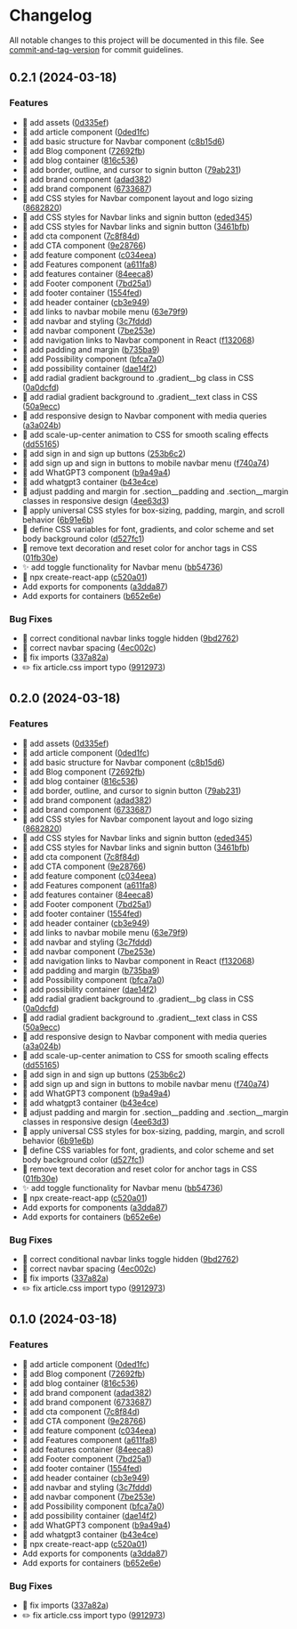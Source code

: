 # Changelog

All notable changes to this project will be documented in this file. See [commit-and-tag-version](https://github.com/absolute-version/commit-and-tag-version) for commit guidelines.

## 0.2.1 (2024-03-18)


### Features

* :bento: add assets ([0d335ef](https://github.com/thisisbramiller/react-mind/commit/0d335ef20757b3d8393889eb89523926c090c59f))
* :lipstick: add article component ([0ded1fc](https://github.com/thisisbramiller/react-mind/commit/0ded1fc580558b0bcdd43ee0c86f18dd0602d24b))
* :lipstick: add basic structure for Navbar component ([c8b15d6](https://github.com/thisisbramiller/react-mind/commit/c8b15d606e2dd3311b61a78b1bfa09cdb00fc1cd))
* :lipstick: add Blog component ([72692fb](https://github.com/thisisbramiller/react-mind/commit/72692fbe28ff43adfe60c520719f6e656840ac61))
* :lipstick: add blog container ([816c536](https://github.com/thisisbramiller/react-mind/commit/816c536d8693ebe771bf38bfb49dbfab7749cef8))
* :lipstick: add border, outline, and cursor to signin button ([79ab231](https://github.com/thisisbramiller/react-mind/commit/79ab2310eb594cf3b4c6f25523d6a56e6f87b660))
* :lipstick: add brand component ([adad382](https://github.com/thisisbramiller/react-mind/commit/adad3828f5707d9d1cf4ff4f9f1041720bfa2d7c))
* :lipstick: add brand component ([6733687](https://github.com/thisisbramiller/react-mind/commit/6733687caf713595ab580067958ae7ec1df1ef01))
* :lipstick: add CSS styles for Navbar component layout and logo sizing ([8682820](https://github.com/thisisbramiller/react-mind/commit/86828207d8a16c129986dcd22b2184e72e894719))
* :lipstick: add CSS styles for Navbar links and signin button ([eded345](https://github.com/thisisbramiller/react-mind/commit/eded345ea722e1d814ea2a9c82c121622b3d4880))
* :lipstick: add CSS styles for Navbar links and signin button ([3461bfb](https://github.com/thisisbramiller/react-mind/commit/3461bfbe62898b66a12b6352d840685f5c81dad6))
* :lipstick: add cta component ([7c8f84d](https://github.com/thisisbramiller/react-mind/commit/7c8f84d77a2de6229c4db9fbaf095b47aa9e4ac7))
* :lipstick: add CTA component ([9e28766](https://github.com/thisisbramiller/react-mind/commit/9e28766484690943ec7d456b26eb7a7c9a951e22))
* :lipstick: add feature component ([c034eea](https://github.com/thisisbramiller/react-mind/commit/c034eea6c545742b5c5612d89c93e3ba2dbb10cf))
* :lipstick: add Features component ([a611fa8](https://github.com/thisisbramiller/react-mind/commit/a611fa8de49a27d8b76acd66c82a0fffbf7cf4bd))
* :lipstick: add features container ([84eeca8](https://github.com/thisisbramiller/react-mind/commit/84eeca806e5c86e1d1b0199513673c6b85ccd1d7))
* :lipstick: add Footer component ([7bd25a1](https://github.com/thisisbramiller/react-mind/commit/7bd25a191e8fbefd744fcdd2c07abb053675c41d))
* :lipstick: add footer container ([1554fed](https://github.com/thisisbramiller/react-mind/commit/1554fed2edd2c7ec5e28d26d1e85707ef14c74e9))
* :lipstick: add header container ([cb3e949](https://github.com/thisisbramiller/react-mind/commit/cb3e9496ae10485af6a3afd53b64796bbc3c2cee))
* :lipstick: add links to navbar mobile menu ([63e79f9](https://github.com/thisisbramiller/react-mind/commit/63e79f9a5b77ce905d228a437b4db22c1ad14fd6))
* :lipstick: add navbar and styling ([3c7fddd](https://github.com/thisisbramiller/react-mind/commit/3c7fddd477c61cd474f8f2c54550931b87d24aca))
* :lipstick: add navbar component ([7be253e](https://github.com/thisisbramiller/react-mind/commit/7be253e64cb4a45fab56a7c6f0eaadd9074dd3a1))
* :lipstick: add navigation links to Navbar component in React ([f132068](https://github.com/thisisbramiller/react-mind/commit/f132068d85a021a7e3fc8dfa182fb4774a61167d))
* :lipstick: add padding and margin ([b735ba9](https://github.com/thisisbramiller/react-mind/commit/b735ba90b9736ad34775a5dc2509727ac22b0f70))
* :lipstick: add Possibility component ([bfca7a0](https://github.com/thisisbramiller/react-mind/commit/bfca7a018e11fc07bda1aba6ec1484868b8f4453))
* :lipstick: add possibility container ([dae14f2](https://github.com/thisisbramiller/react-mind/commit/dae14f2b5f78e95105679818639c806023b1a4bc))
* :lipstick: add radial gradient background to .gradient__bg class in CSS ([0a0dcfd](https://github.com/thisisbramiller/react-mind/commit/0a0dcfd2eb9bfb79da1e15d8c7db4964fdb414d5))
* :lipstick: add radial gradient background to .gradient__text class in CSS ([50a9ecc](https://github.com/thisisbramiller/react-mind/commit/50a9ecc2014381e5b37bbab0f1d79ea146958bc3))
* :lipstick: add responsive design to Navbar component with media queries ([a3a024b](https://github.com/thisisbramiller/react-mind/commit/a3a024b4c64bb3e6fb00ddfe6a4656f50a9a639b))
* :lipstick: add scale-up-center animation to CSS for smooth scaling effects ([dd55165](https://github.com/thisisbramiller/react-mind/commit/dd5516563b727a0ace2973d351cef3cb0a8b6b87))
* :lipstick: add sign in and sign up buttons ([253b6c2](https://github.com/thisisbramiller/react-mind/commit/253b6c2f6feb099f0ce911681bad09f0524f876f))
* :lipstick: add sign up and sign in buttons to mobile navbar menu ([f740a74](https://github.com/thisisbramiller/react-mind/commit/f740a740dc6f1cef4bb9917f80e8975b30c86032))
* :lipstick: add WhatGPT3 component ([b9a49a4](https://github.com/thisisbramiller/react-mind/commit/b9a49a413e9e81efbf444e5837c3aa2f76c791ce))
* :lipstick: add whatgpt3 container ([b43e4ce](https://github.com/thisisbramiller/react-mind/commit/b43e4ce65cb034954ca8af2efae28bc2b2d3648e))
* :lipstick: adjust padding and margin for .section__padding and .section__margin classes in responsive design ([4ee63d3](https://github.com/thisisbramiller/react-mind/commit/4ee63d3d4273cdbaeac67ef1240d1f18b116d5c8))
* :lipstick: apply universal CSS styles for box-sizing, padding, margin, and scroll behavior ([6b91e6b](https://github.com/thisisbramiller/react-mind/commit/6b91e6b9bf1645e517a947b816cc695a3850a356))
* :lipstick: define CSS variables for font, gradients, and color scheme and set body background color ([d527fc1](https://github.com/thisisbramiller/react-mind/commit/d527fc1029dd341fcc05d7118ebd63efbebcc2fb))
* :lipstick: remove text decoration and reset color for anchor tags in CSS ([01fb30e](https://github.com/thisisbramiller/react-mind/commit/01fb30eaae050ab3c4e3de4b4dac4775e6c75255))
* :sparkles: add toggle functionality for Navbar menu ([bb54736](https://github.com/thisisbramiller/react-mind/commit/bb54736a470d26771b356d6a00f1c9d6441b1cde))
* :tada: npx create-react-app ([c520a01](https://github.com/thisisbramiller/react-mind/commit/c520a01e7442ca98e8558c1dfa2c93d3a19a906a))
* Add exports for components ([a3dda87](https://github.com/thisisbramiller/react-mind/commit/a3dda87d47c6b6690597f9d864aab454a47e0d84))
* Add exports for containers ([b652e6e](https://github.com/thisisbramiller/react-mind/commit/b652e6eb09b553c3cbaca158ba16187578aa0de4))


### Bug Fixes

* :bug: correct conditional navbar links toggle hidden ([9bd2762](https://github.com/thisisbramiller/react-mind/commit/9bd27623895e1a211e7080fc5a513c60ee0dd93e))
* :bug: correct navbar spacing ([4ec002c](https://github.com/thisisbramiller/react-mind/commit/4ec002c5426ea6a77aeb475d5c527e2985357337))
* :bug: fix imports ([337a82a](https://github.com/thisisbramiller/react-mind/commit/337a82abe12ba338432845d0798c8b87c58a6839))
* :pencil2: fix article.css import typo ([9912973](https://github.com/thisisbramiller/react-mind/commit/9912973a2ab55adb141b19e99edfbbc374fde455))

## 0.2.0 (2024-03-18)


### Features

* :bento: add assets ([0d335ef](https://github.com/thisisbramiller/react-mind/commit/0d335ef20757b3d8393889eb89523926c090c59f))
* :lipstick: add article component ([0ded1fc](https://github.com/thisisbramiller/react-mind/commit/0ded1fc580558b0bcdd43ee0c86f18dd0602d24b))
* :lipstick: add basic structure for Navbar component ([c8b15d6](https://github.com/thisisbramiller/react-mind/commit/c8b15d606e2dd3311b61a78b1bfa09cdb00fc1cd))
* :lipstick: add Blog component ([72692fb](https://github.com/thisisbramiller/react-mind/commit/72692fbe28ff43adfe60c520719f6e656840ac61))
* :lipstick: add blog container ([816c536](https://github.com/thisisbramiller/react-mind/commit/816c536d8693ebe771bf38bfb49dbfab7749cef8))
* :lipstick: add border, outline, and cursor to signin button ([79ab231](https://github.com/thisisbramiller/react-mind/commit/79ab2310eb594cf3b4c6f25523d6a56e6f87b660))
* :lipstick: add brand component ([adad382](https://github.com/thisisbramiller/react-mind/commit/adad3828f5707d9d1cf4ff4f9f1041720bfa2d7c))
* :lipstick: add brand component ([6733687](https://github.com/thisisbramiller/react-mind/commit/6733687caf713595ab580067958ae7ec1df1ef01))
* :lipstick: add CSS styles for Navbar component layout and logo sizing ([8682820](https://github.com/thisisbramiller/react-mind/commit/86828207d8a16c129986dcd22b2184e72e894719))
* :lipstick: add CSS styles for Navbar links and signin button ([eded345](https://github.com/thisisbramiller/react-mind/commit/eded345ea722e1d814ea2a9c82c121622b3d4880))
* :lipstick: add CSS styles for Navbar links and signin button ([3461bfb](https://github.com/thisisbramiller/react-mind/commit/3461bfbe62898b66a12b6352d840685f5c81dad6))
* :lipstick: add cta component ([7c8f84d](https://github.com/thisisbramiller/react-mind/commit/7c8f84d77a2de6229c4db9fbaf095b47aa9e4ac7))
* :lipstick: add CTA component ([9e28766](https://github.com/thisisbramiller/react-mind/commit/9e28766484690943ec7d456b26eb7a7c9a951e22))
* :lipstick: add feature component ([c034eea](https://github.com/thisisbramiller/react-mind/commit/c034eea6c545742b5c5612d89c93e3ba2dbb10cf))
* :lipstick: add Features component ([a611fa8](https://github.com/thisisbramiller/react-mind/commit/a611fa8de49a27d8b76acd66c82a0fffbf7cf4bd))
* :lipstick: add features container ([84eeca8](https://github.com/thisisbramiller/react-mind/commit/84eeca806e5c86e1d1b0199513673c6b85ccd1d7))
* :lipstick: add Footer component ([7bd25a1](https://github.com/thisisbramiller/react-mind/commit/7bd25a191e8fbefd744fcdd2c07abb053675c41d))
* :lipstick: add footer container ([1554fed](https://github.com/thisisbramiller/react-mind/commit/1554fed2edd2c7ec5e28d26d1e85707ef14c74e9))
* :lipstick: add header container ([cb3e949](https://github.com/thisisbramiller/react-mind/commit/cb3e9496ae10485af6a3afd53b64796bbc3c2cee))
* :lipstick: add links to navbar mobile menu ([63e79f9](https://github.com/thisisbramiller/react-mind/commit/63e79f9a5b77ce905d228a437b4db22c1ad14fd6))
* :lipstick: add navbar and styling ([3c7fddd](https://github.com/thisisbramiller/react-mind/commit/3c7fddd477c61cd474f8f2c54550931b87d24aca))
* :lipstick: add navbar component ([7be253e](https://github.com/thisisbramiller/react-mind/commit/7be253e64cb4a45fab56a7c6f0eaadd9074dd3a1))
* :lipstick: add navigation links to Navbar component in React ([f132068](https://github.com/thisisbramiller/react-mind/commit/f132068d85a021a7e3fc8dfa182fb4774a61167d))
* :lipstick: add padding and margin ([b735ba9](https://github.com/thisisbramiller/react-mind/commit/b735ba90b9736ad34775a5dc2509727ac22b0f70))
* :lipstick: add Possibility component ([bfca7a0](https://github.com/thisisbramiller/react-mind/commit/bfca7a018e11fc07bda1aba6ec1484868b8f4453))
* :lipstick: add possibility container ([dae14f2](https://github.com/thisisbramiller/react-mind/commit/dae14f2b5f78e95105679818639c806023b1a4bc))
* :lipstick: add radial gradient background to .gradient__bg class in CSS ([0a0dcfd](https://github.com/thisisbramiller/react-mind/commit/0a0dcfd2eb9bfb79da1e15d8c7db4964fdb414d5))
* :lipstick: add radial gradient background to .gradient__text class in CSS ([50a9ecc](https://github.com/thisisbramiller/react-mind/commit/50a9ecc2014381e5b37bbab0f1d79ea146958bc3))
* :lipstick: add responsive design to Navbar component with media queries ([a3a024b](https://github.com/thisisbramiller/react-mind/commit/a3a024b4c64bb3e6fb00ddfe6a4656f50a9a639b))
* :lipstick: add scale-up-center animation to CSS for smooth scaling effects ([dd55165](https://github.com/thisisbramiller/react-mind/commit/dd5516563b727a0ace2973d351cef3cb0a8b6b87))
* :lipstick: add sign in and sign up buttons ([253b6c2](https://github.com/thisisbramiller/react-mind/commit/253b6c2f6feb099f0ce911681bad09f0524f876f))
* :lipstick: add sign up and sign in buttons to mobile navbar menu ([f740a74](https://github.com/thisisbramiller/react-mind/commit/f740a740dc6f1cef4bb9917f80e8975b30c86032))
* :lipstick: add WhatGPT3 component ([b9a49a4](https://github.com/thisisbramiller/react-mind/commit/b9a49a413e9e81efbf444e5837c3aa2f76c791ce))
* :lipstick: add whatgpt3 container ([b43e4ce](https://github.com/thisisbramiller/react-mind/commit/b43e4ce65cb034954ca8af2efae28bc2b2d3648e))
* :lipstick: adjust padding and margin for .section__padding and .section__margin classes in responsive design ([4ee63d3](https://github.com/thisisbramiller/react-mind/commit/4ee63d3d4273cdbaeac67ef1240d1f18b116d5c8))
* :lipstick: apply universal CSS styles for box-sizing, padding, margin, and scroll behavior ([6b91e6b](https://github.com/thisisbramiller/react-mind/commit/6b91e6b9bf1645e517a947b816cc695a3850a356))
* :lipstick: define CSS variables for font, gradients, and color scheme and set body background color ([d527fc1](https://github.com/thisisbramiller/react-mind/commit/d527fc1029dd341fcc05d7118ebd63efbebcc2fb))
* :lipstick: remove text decoration and reset color for anchor tags in CSS ([01fb30e](https://github.com/thisisbramiller/react-mind/commit/01fb30eaae050ab3c4e3de4b4dac4775e6c75255))
* :sparkles: add toggle functionality for Navbar menu ([bb54736](https://github.com/thisisbramiller/react-mind/commit/bb54736a470d26771b356d6a00f1c9d6441b1cde))
* :tada: npx create-react-app ([c520a01](https://github.com/thisisbramiller/react-mind/commit/c520a01e7442ca98e8558c1dfa2c93d3a19a906a))
* Add exports for components ([a3dda87](https://github.com/thisisbramiller/react-mind/commit/a3dda87d47c6b6690597f9d864aab454a47e0d84))
* Add exports for containers ([b652e6e](https://github.com/thisisbramiller/react-mind/commit/b652e6eb09b553c3cbaca158ba16187578aa0de4))


### Bug Fixes

* :bug: correct conditional navbar links toggle hidden ([9bd2762](https://github.com/thisisbramiller/react-mind/commit/9bd27623895e1a211e7080fc5a513c60ee0dd93e))
* :bug: correct navbar spacing ([4ec002c](https://github.com/thisisbramiller/react-mind/commit/4ec002c5426ea6a77aeb475d5c527e2985357337))
* :bug: fix imports ([337a82a](https://github.com/thisisbramiller/react-mind/commit/337a82abe12ba338432845d0798c8b87c58a6839))
* :pencil2: fix article.css import typo ([9912973](https://github.com/thisisbramiller/react-mind/commit/9912973a2ab55adb141b19e99edfbbc374fde455))

## 0.1.0 (2024-03-18)


### Features

* :lipstick: add article component ([0ded1fc](https://github.com/thisisbramiller/react-mind/commit/0ded1fc580558b0bcdd43ee0c86f18dd0602d24b))
* :lipstick: add Blog component ([72692fb](https://github.com/thisisbramiller/react-mind/commit/72692fbe28ff43adfe60c520719f6e656840ac61))
* :lipstick: add blog container ([816c536](https://github.com/thisisbramiller/react-mind/commit/816c536d8693ebe771bf38bfb49dbfab7749cef8))
* :lipstick: add brand component ([adad382](https://github.com/thisisbramiller/react-mind/commit/adad3828f5707d9d1cf4ff4f9f1041720bfa2d7c))
* :lipstick: add brand component ([6733687](https://github.com/thisisbramiller/react-mind/commit/6733687caf713595ab580067958ae7ec1df1ef01))
* :lipstick: add cta component ([7c8f84d](https://github.com/thisisbramiller/react-mind/commit/7c8f84d77a2de6229c4db9fbaf095b47aa9e4ac7))
* :lipstick: add CTA component ([9e28766](https://github.com/thisisbramiller/react-mind/commit/9e28766484690943ec7d456b26eb7a7c9a951e22))
* :lipstick: add feature component ([c034eea](https://github.com/thisisbramiller/react-mind/commit/c034eea6c545742b5c5612d89c93e3ba2dbb10cf))
* :lipstick: add Features component ([a611fa8](https://github.com/thisisbramiller/react-mind/commit/a611fa8de49a27d8b76acd66c82a0fffbf7cf4bd))
* :lipstick: add features container ([84eeca8](https://github.com/thisisbramiller/react-mind/commit/84eeca806e5c86e1d1b0199513673c6b85ccd1d7))
* :lipstick: add Footer component ([7bd25a1](https://github.com/thisisbramiller/react-mind/commit/7bd25a191e8fbefd744fcdd2c07abb053675c41d))
* :lipstick: add footer container ([1554fed](https://github.com/thisisbramiller/react-mind/commit/1554fed2edd2c7ec5e28d26d1e85707ef14c74e9))
* :lipstick: add header container ([cb3e949](https://github.com/thisisbramiller/react-mind/commit/cb3e9496ae10485af6a3afd53b64796bbc3c2cee))
* :lipstick: add navbar and styling ([3c7fddd](https://github.com/thisisbramiller/react-mind/commit/3c7fddd477c61cd474f8f2c54550931b87d24aca))
* :lipstick: add navbar component ([7be253e](https://github.com/thisisbramiller/react-mind/commit/7be253e64cb4a45fab56a7c6f0eaadd9074dd3a1))
* :lipstick: add Possibility component ([bfca7a0](https://github.com/thisisbramiller/react-mind/commit/bfca7a018e11fc07bda1aba6ec1484868b8f4453))
* :lipstick: add possibility container ([dae14f2](https://github.com/thisisbramiller/react-mind/commit/dae14f2b5f78e95105679818639c806023b1a4bc))
* :lipstick: add WhatGPT3 component ([b9a49a4](https://github.com/thisisbramiller/react-mind/commit/b9a49a413e9e81efbf444e5837c3aa2f76c791ce))
* :lipstick: add whatgpt3 container ([b43e4ce](https://github.com/thisisbramiller/react-mind/commit/b43e4ce65cb034954ca8af2efae28bc2b2d3648e))
* :tada: npx create-react-app ([c520a01](https://github.com/thisisbramiller/react-mind/commit/c520a01e7442ca98e8558c1dfa2c93d3a19a906a))
* Add exports for components ([a3dda87](https://github.com/thisisbramiller/react-mind/commit/a3dda87d47c6b6690597f9d864aab454a47e0d84))
* Add exports for containers ([b652e6e](https://github.com/thisisbramiller/react-mind/commit/b652e6eb09b553c3cbaca158ba16187578aa0de4))


### Bug Fixes

* :bug: fix imports ([337a82a](https://github.com/thisisbramiller/react-mind/commit/337a82abe12ba338432845d0798c8b87c58a6839))
* :pencil2: fix article.css import typo ([9912973](https://github.com/thisisbramiller/react-mind/commit/9912973a2ab55adb141b19e99edfbbc374fde455))
